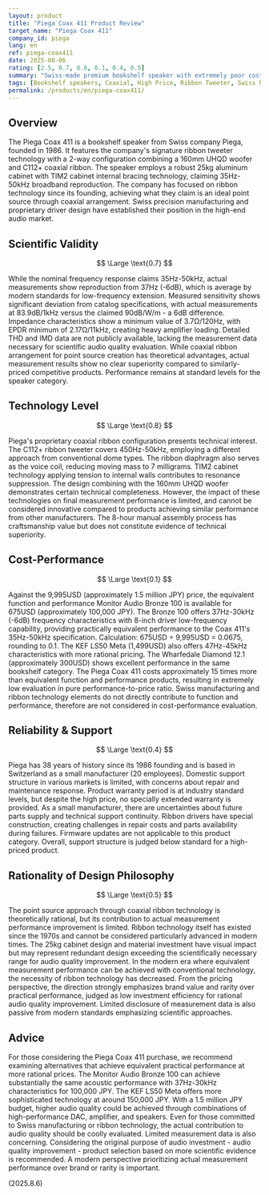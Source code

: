 ```yaml
---
layout: product
title: "Piega Coax 411 Product Review"
target_name: "Piega Coax 411"
company_id: piega
lang: en
ref: piega-coax411
date: 2025-08-06
rating: [2.5, 0.7, 0.8, 0.1, 0.4, 0.5]
summary: "Swiss-made premium bookshelf speaker with extremely poor cost-performance compared to equivalent alternatives. While ribbon technology is interesting, measurement performance remains average by modern standards."
tags: [Bookshelf speakers, Coaxial, High Price, Ribbon Tweeter, Swiss Made]
permalink: /products/en/piega-coax411/
---
```

## Overview

The Piega Coax 411 is a bookshelf speaker from Swiss company Piega, founded in 1986. It features the company's signature ribbon tweeter technology with a 2-way configuration combining a 160mm UHQD woofer and C112+ coaxial ribbon. The speaker employs a robust 25kg aluminum cabinet with TIM2 cabinet internal bracing technology, claiming 35Hz-50kHz broadband reproduction. The company has focused on ribbon technology since its founding, achieving what they claim is an ideal point source through coaxial arrangement. Swiss precision manufacturing and proprietary driver design have established their position in the high-end audio market.

## Scientific Validity

$$ \Large \text{0.7} $$

While the nominal frequency response claims 35Hz-50kHz, actual measurements show reproduction from 37Hz (-6dB), which is average by modern standards for low-frequency extension. Measured sensitivity shows significant deviation from catalog specifications, with actual measurements at 83.9dB/1kHz versus the claimed 90dB/W/m - a 6dB difference. Impedance characteristics show a minimum value of 3.7Ω/120Hz, with EPDR minimum of 2.17Ω/11kHz, creating heavy amplifier loading. Detailed THD and IMD data are not publicly available, lacking the measurement data necessary for scientific audio quality evaluation. While coaxial ribbon arrangement for point source creation has theoretical advantages, actual measurement results show no clear superiority compared to similarly-priced competitive products. Performance remains at standard levels for the speaker category.

## Technology Level

$$ \Large \text{0.8} $$

Piega's proprietary coaxial ribbon configuration presents technical interest. The C112+ ribbon tweeter covers 450Hz-50kHz, employing a different approach from conventional dome types. The ribbon diaphragm also serves as the voice coil, reducing moving mass to 7 milligrams. TIM2 cabinet technology applying tension to internal walls contributes to resonance suppression. The design combining with the 160mm UHQD woofer demonstrates certain technical completeness. However, the impact of these technologies on final measurement performance is limited, and cannot be considered innovative compared to products achieving similar performance from other manufacturers. The 8-hour manual assembly process has craftsmanship value but does not constitute evidence of technical superiority.

## Cost-Performance

$$ \Large \text{0.1} $$

Against the 9,995USD (approximately 1.5 million JPY) price, the equivalent function and performance Monitor Audio Bronze 100 is available for 675USD (approximately 100,000 JPY). The Bronze 100 offers 37Hz-30kHz (-6dB) frequency characteristics with 8-inch driver low-frequency capability, providing practically equivalent performance to the Coax 411's 35Hz-50kHz specification. Calculation: 675USD ÷ 9,995USD = 0.0675, rounding to 0.1. The KEF LS50 Meta (1,499USD) also offers 47Hz-45kHz characteristics with more rational pricing. The Wharfedale Diamond 12.1 (approximately 300USD) shows excellent performance in the same bookshelf category. The Piega Coax 411 costs approximately 15 times more than equivalent function and performance products, resulting in extremely low evaluation in pure performance-to-price ratio. Swiss manufacturing and ribbon technology elements do not directly contribute to function and performance, therefore are not considered in cost-performance evaluation.

## Reliability & Support

$$ \Large \text{0.4} $$

Piega has 38 years of history since its 1986 founding and is based in Switzerland as a small manufacturer (20 employees). Domestic support structure in various markets is limited, with concerns about repair and maintenance response. Product warranty period is at industry standard levels, but despite the high price, no specially extended warranty is provided. As a small manufacturer, there are uncertainties about future parts supply and technical support continuity. Ribbon drivers have special construction, creating challenges in repair costs and parts availability during failures. Firmware updates are not applicable to this product category. Overall, support structure is judged below standard for a high-priced product.

## Rationality of Design Philosophy

$$ \Large \text{0.5} $$

The point source approach through coaxial ribbon technology is theoretically rational, but its contribution to actual measurement performance improvement is limited. Ribbon technology itself has existed since the 1970s and cannot be considered particularly advanced in modern times. The 25kg cabinet design and material investment have visual impact but may represent redundant design exceeding the scientifically necessary range for audio quality improvement. In the modern era where equivalent measurement performance can be achieved with conventional technology, the necessity of ribbon technology has decreased. From the pricing perspective, the direction strongly emphasizes brand value and rarity over practical performance, judged as low investment efficiency for rational audio quality improvement. Limited disclosure of measurement data is also passive from modern standards emphasizing scientific approaches.

## Advice

For those considering the Piega Coax 411 purchase, we recommend examining alternatives that achieve equivalent practical performance at more rational prices. The Monitor Audio Bronze 100 can achieve substantially the same acoustic performance with 37Hz-30kHz characteristics for 100,000 JPY. The KEF LS50 Meta offers more sophisticated technology at around 150,000 JPY. With a 1.5 million JPY budget, higher audio quality could be achieved through combinations of high-performance DAC, amplifier, and speakers. Even for those committed to Swiss manufacturing or ribbon technology, the actual contribution to audio quality should be coolly evaluated. Limited measurement data is also concerning. Considering the original purpose of audio investment - audio quality improvement - product selection based on more scientific evidence is recommended. A modern perspective prioritizing actual measurement performance over brand or rarity is important.

(2025.8.6)
